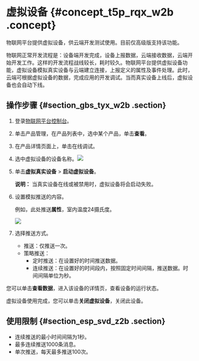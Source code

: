 # 虚拟设备 {#concept_t5p_rqx_w2b .concept}

物联网平台提供虚拟设备，供云端开发测试使用。目前仅高级版支持该功能。

物联网正常开发流程是：设备端开发完成，设备上报数据，云端接收数据，云端开始开发工作。这样的开发流程战线较长，耗时较久。物联网平台提供虚拟设备功能，虚拟设备模拟真实设备与云端建立连接，上报定义的属性及事件处理。此时，云端可根据虚拟设备的数据，完成应用的开发调试。当而真实设备上线后，虚拟设备也会自动下线。

## 操作步骤 {#section_gbs_tyx_w2b .section}

1.  登录[物联网平台控制台](http://iot.console.aliyun.com/)。
2.  单击产品管理，在产品列表中，选中某个产品，单击**查看**。
3.  在产品详情页面上，单击在线调试。
4.  选中虚拟设备的设备名称。![](http://static-aliyun-doc.oss-cn-hangzhou.aliyuncs.com/assets/img/17811/153598211010859_zh-CN.png)
5.  单击**虚拟真实设备** \> **启动虚拟设备**。

    **说明：** 当真实设备在线或被禁用时，虚拟设备将会启动失败。

6.  设置模拟推送的内容。

    例如，此处推送**属性**，室内温度24摄氏度。

    ![](http://static-aliyun-doc.oss-cn-hangzhou.aliyuncs.com/assets/img/17811/153598211010879_zh-CN.png)

7.  选择推送方式。
    -   推送：仅推送一次。
    -   策略推送：
        -   定时推送：在设置好的时间推送数据。
        -   连续推送：在设置好的时间段内，按照固定时间间隔，推送数据。时间间隔单位为秒。

您可以单击**查看数据**，进入该设备的详情页，查看设备的运行状态。

虚拟设备使用完成，您可以单击**关闭虚拟设备**，关闭此设备。

## 使用限制 {#section_esp_svd_z2b .section}

-   连续推送的最小时间间隔为1秒。
-   最多连续推送1000条消息。
-   单次推送，每天最多推送100次。

